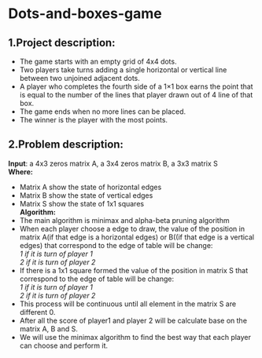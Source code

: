 # Dots-and-boxes-game
## 1.Project description:
 * The game starts with an empty grid of 4x4 dots.
 * Two players take turns adding a single horizontal or vertical line
between two unjoined adjacent dots.
 * A player who completes the fourth side of a 1×1 box earns the
point that is equal to the number of the lines that player drawn out
of 4 line of that box.
 * The game ends when no more lines can be placed.
 * The winner is the player with the most points.
## 2.Problem description:
**Input**: 
 a 4x3 zeros matrix A, a 3x4 zeros matrix B, a 3x3 matrix S\
**Where:** 
- Matrix A show the state of horizontal edges
- Matrix B show the state of vertical edges
- Matrix S show the state of 1x1 squares\
**Algorithm:**
- The main algorithm is minimax and alpha-beta pruning
algorithm
- When each player choose a edge to draw, the value of the
position in matrix A(if that edge is a horizontal edges) or
B((if that edge is a vertical edges) that correspond to the
edge of table will be change:\
  *1 if it is turn of player 1*\
  *2 if it is turn of player 2*
- If there is a 1x1 square formed the value of the position in
matrix S that correspond to the edge of table will be change:\
  *1 if it is turn of player 1*\
  *2 if it is turn of player 2*
 - This process will be continuous until all element in the
matrix S are different 0.
- After all the score of player1 and player 2 will be calculate
base on the matrix A, B and S.
- We will use the minimax algorithm to find the best way that
each player can choose and perform it.
